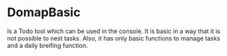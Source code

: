# DomapBasic
Is a Todo tool which can be used in the console.
It is basic in a way that it is not possible to nest tasks. Also, it has only basic functions to manage tasks and a daily breifing function.
